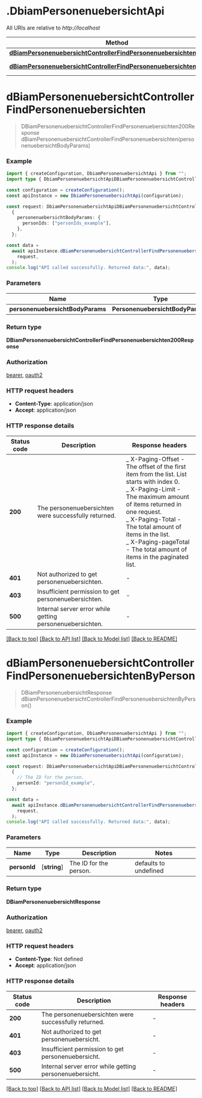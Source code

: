 # .DbiamPersonenuebersichtApi

All URIs are relative to _http://localhost_

| Method                                                                                                                                                                   | HTTP request                                     | Description |
| ------------------------------------------------------------------------------------------------------------------------------------------------------------------------ | ------------------------------------------------ | ----------- |
| [**dBiamPersonenuebersichtControllerFindPersonenuebersichten**](DbiamPersonenuebersichtApi.md#dBiamPersonenuebersichtControllerFindPersonenuebersichten)                 | **POST** /api/dbiam/personenuebersicht           |
| [**dBiamPersonenuebersichtControllerFindPersonenuebersichtenByPerson**](DbiamPersonenuebersichtApi.md#dBiamPersonenuebersichtControllerFindPersonenuebersichtenByPerson) | **GET** /api/dbiam/personenuebersicht/{personId} |

# **dBiamPersonenuebersichtControllerFindPersonenuebersichten**

> DBiamPersonenuebersichtControllerFindPersonenuebersichten200Response dBiamPersonenuebersichtControllerFindPersonenuebersichten(personenuebersichtBodyParams)

### Example

```typescript
import { createConfiguration, DbiamPersonenuebersichtApi } from "";
import type { DbiamPersonenuebersichtApiDBiamPersonenuebersichtControllerFindPersonenuebersichtenRequest } from "";

const configuration = createConfiguration();
const apiInstance = new DbiamPersonenuebersichtApi(configuration);

const request: DbiamPersonenuebersichtApiDBiamPersonenuebersichtControllerFindPersonenuebersichtenRequest =
  {
    personenuebersichtBodyParams: {
      personIds: ["personIds_example"],
    },
  };

const data =
  await apiInstance.dBiamPersonenuebersichtControllerFindPersonenuebersichten(
    request,
  );
console.log("API called successfully. Returned data:", data);
```

### Parameters

| Name                             | Type                             | Description | Notes |
| -------------------------------- | -------------------------------- | ----------- | ----- |
| **personenuebersichtBodyParams** | **PersonenuebersichtBodyParams** |             |

### Return type

**DBiamPersonenuebersichtControllerFindPersonenuebersichten200Response**

### Authorization

[bearer](README.md#bearer), [oauth2](README.md#oauth2)

### HTTP request headers

- **Content-Type**: application/json
- **Accept**: application/json

### HTTP response details

| Status code | Description                                               | Response headers                                                                                                                                                                                                                                                                                                        |
| ----------- | --------------------------------------------------------- | ----------------------------------------------------------------------------------------------------------------------------------------------------------------------------------------------------------------------------------------------------------------------------------------------------------------------- |
| **200**     | The personenuebersichten were successfully returned.      | _ X-Paging-Offset - The offset of the first item from the list. List starts with index 0. <br> _ X-Paging-Limit - The maximum amount of items returned in one request. <br> _ X-Paging-Total - The total amount of items in the list. <br> _ X-Paging-pageTotal - The total amount of items in the paginated list. <br> |
| **401**     | Not authorized to get personenuebersichten.               | -                                                                                                                                                                                                                                                                                                                       |
| **403**     | Insufficient permission to get personenuebersichten.      | -                                                                                                                                                                                                                                                                                                                       |
| **500**     | Internal server error while getting personenuebersichten. | -                                                                                                                                                                                                                                                                                                                       |

[[Back to top]](#) [[Back to API list]](README.md#documentation-for-api-endpoints) [[Back to Model list]](README.md#documentation-for-models) [[Back to README]](README.md)

# **dBiamPersonenuebersichtControllerFindPersonenuebersichtenByPerson**

> DBiamPersonenuebersichtResponse dBiamPersonenuebersichtControllerFindPersonenuebersichtenByPerson()

### Example

```typescript
import { createConfiguration, DbiamPersonenuebersichtApi } from "";
import type { DbiamPersonenuebersichtApiDBiamPersonenuebersichtControllerFindPersonenuebersichtenByPersonRequest } from "";

const configuration = createConfiguration();
const apiInstance = new DbiamPersonenuebersichtApi(configuration);

const request: DbiamPersonenuebersichtApiDBiamPersonenuebersichtControllerFindPersonenuebersichtenByPersonRequest =
  {
    // The ID for the person.
    personId: "personId_example",
  };

const data =
  await apiInstance.dBiamPersonenuebersichtControllerFindPersonenuebersichtenByPerson(
    request,
  );
console.log("API called successfully. Returned data:", data);
```

### Parameters

| Name         | Type         | Description            | Notes                 |
| ------------ | ------------ | ---------------------- | --------------------- |
| **personId** | [**string**] | The ID for the person. | defaults to undefined |

### Return type

**DBiamPersonenuebersichtResponse**

### Authorization

[bearer](README.md#bearer), [oauth2](README.md#oauth2)

### HTTP request headers

- **Content-Type**: Not defined
- **Accept**: application/json

### HTTP response details

| Status code | Description                                             | Response headers |
| ----------- | ------------------------------------------------------- | ---------------- |
| **200**     | The personenuebersichten were successfully returned.    | -                |
| **401**     | Not authorized to get personenuebersicht.               | -                |
| **403**     | Insufficient permission to get personenuebersicht.      | -                |
| **500**     | Internal server error while getting personenuebersicht. | -                |

[[Back to top]](#) [[Back to API list]](README.md#documentation-for-api-endpoints) [[Back to Model list]](README.md#documentation-for-models) [[Back to README]](README.md)
